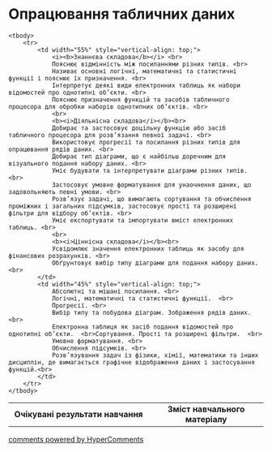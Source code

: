 <div id="hypercomments_widget" class="js-hypercomments-widget invisible"></div>

# Опрацювання табличних даних

<table>
	<tr>
		<td width="55%" align="center">
			<b>Очікувані результати навчання</b>
		</td>
		<td width="45%" align="center">
			<b>Зміст навчального матеріалу</b>
		</td>
	</tr>

	<tbody>
		<tr>
			<td width="55%" style="vertical-align: top;">
				<i><b>Знаннєва складова</b></i> <br>
				Пояснює відмінність між посиланнями різних типів. <br>
				Називає основні логічні, математичні та статистичні функції і пояснює їх призначення. <br>
				Інтерпретує деякі види електронних таблиць як набори відомостей про однотипні об’єкти. <br>
				Пояснює призначення функцій та засобів табличного процесора для обробки наборів однотипних об’єктів. <br>
				<br>
				<b><i>Діяльнісна складова</i></b><br>
				Добирає та застосовує доцільну функцію або засіб табличного процесора для розв’язання певної задачі. <br>
				Використовує прогресії та посилання різних типів для опрацювання рядів даних. <br>
				Добирає тип діаграми, що є найбільш доречним для візуального подання набору даних. <br>
				Уміє будувати та інтерпретувати діаграми різних типів. <br>
				Застосовує умовне форматування для унаочнення даних, що задовольняють певні умови. <br>
				Розв’язує задачі, що вимагають сортування та обчислення проміжних і загальних підсумків, застосовує прості та розширені фільтри для відбору об’єктів. <br>
				Уміє експортувати та імпортувати вміст електронних таблиць. <br>
				<br>
				<b><i>Ціннісна складова</i></b><br>
				Усвідомлює значення електронних таблиць як засобу для фінансових розрахунків. <br>
				Обґрунтовує вибір типу діаграми для подання набору даних.<br>
			</td>
			<td width="45%" style="vertical-align: top;">
				Абсолютні та мішані посилання. <br>
				Логічні, математичні та статистичні функції.  <br>
				Прогресії. <br>
				Вибір типу та побудова діаграм. Зображення рядів даних. <br>
				Електронна таблиця як засіб подання відомостей про однотипні об’єкти.  <br>Сортування. Прості та розширені фільтри.  <br>
				Умовне форматування. <br>
				Обчислення підсумків. <br>
				Розв’язування задач із фізики, хімії, математики та інших дисциплін, де вимагається графічне відображення даних і застосування функцій.<br>
			</td>
		</tr>
	</tbody>
</table>

<div class="js-hypercomments-container">
<a href="http://hypercomments.com" class="hc-link" title="comments widget">comments powered by HyperComments</a>
</div>
